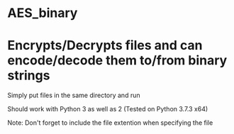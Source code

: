 # AES_binary

# Encrypts/Decrypts files and can encode/decode them to/from binary strings

Simply put files in the same directory and run

Should work with Python 3 as well as 2 (Tested on Python 3.7.3 x64)

Note: Don't forget to include the file extention when specifying the file
